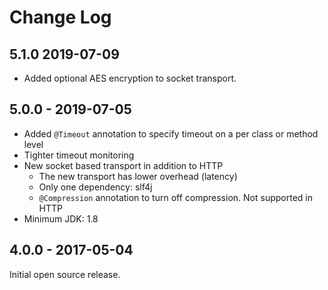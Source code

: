 # Change Log
## 5.1.0 2019-07-09
- Added optional AES encryption to socket transport.

## 5.0.0 - 2019-07-05
- Added `@Timeout` annotation to specify timeout on a per class or method level
- Tighter timeout monitoring
- New socket based transport in addition to HTTP
    - The new transport has lower overhead (latency)
    - Only one dependency: slf4j
    - `@Compression` annotation to turn off compression. Not supported in HTTP
- Minimum JDK: 1.8

## 4.0.0 - 2017-05-04
Initial open source release.

